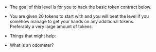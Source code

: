 -   The goal of this level is for you to hack the basic token contract below.

-   You are given 20 tokens to start with and you will beat the level if you somehow manage to get your hands on any additional tokens. Preferably a very large amount of tokens.

-   Things that might help:

-   What is an odometer?
